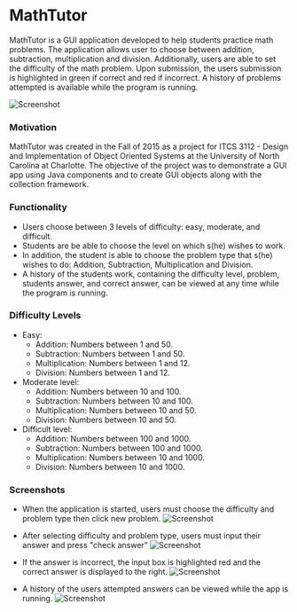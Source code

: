 # MathTutor
MathTutor is a GUI application developed to help students practice math problems. The application allows user to choose between addition, subtraction, multiplication and division. 
Additionally, users are able to set the difficulty of the math problem. Upon submission, the users submission is highlighted in green if correct and red if incorrect.
A history of problems attempted is available while the program is running. 

![Screenshot](https://user-images.githubusercontent.com/13583303/30255951-0a9844ba-9675-11e7-98a0-d7637b2fb0d6.png)

### Motivation
MathTutor was created in the Fall of 2015 as a project for ITCS 3112 - Design and Implementation of Object Oriented Systems at the University of North Carolina at Charlotte. 
The objective of the project was to demonstrate a GUI app using Java components and to create GUI objects along with the collection framework. 


### Functionality
* Users choose between 3 levels of difficulty: easy, moderate, and difficult. 
* Students are be able to choose the level on which s(he) wishes to work. 
* In addition, the student is able to choose the problem type that s(he) wishes to do: Addition, Subtraction, Multiplication and Division. 
* A history of the students work, containing the difficulty level, problem, students answer, and correct answer, can be viewed at any time 
while the program is running. 

### Difficulty Levels
* Easy:
  * Addition:  Numbers between 1 and 50.
  * Subtraction: Numbers between 1 and 50. 
  *	Multiplication: Numbers between 1 and 12.
  * Division: Numbers between 1 and 12. 
* Moderate level:
  *	Addition:  Numbers between 10 and 100.
  *	Subtraction: Numbers between 10 and 100. 
  *	Multiplication: Numbers between 10 and 50.
  *	Division: Numbers between 10 and 50. 
* Difficult level:
  *	Addition:  Numbers between 100 and 1000.
  *	Subtraction: Numbers between 100 and 1000. 
  *	Multiplication: Numbers between 10 and 1000.
  *	Division: Numbers between 10 and 1000. 
  
### Screenshots

- When the application is started, users must choose the difficulty and problem type then click new problem. 
![Screenshot](https://user-images.githubusercontent.com/13583303/30255945-019dce8e-9675-11e7-8abb-530150440fbe.png)

- After selecting difficulty and problem type, users must input their answer and press "check answer"
![Screenshot](https://user-images.githubusercontent.com/13583303/30255946-034074d0-9675-11e7-99f1-bcc304b287e4.png)

- If the answer is incorrect, the input box is highlighted red and the correct answer is displayed to the right. 
![Screenshot](https://user-images.githubusercontent.com/13583303/30255948-059c11e4-9675-11e7-9991-142c41b72b8b.png)

- A history of the users attempted answers can be viewed while the app is running. 
![Screenshot](https://user-images.githubusercontent.com/13583303/30255952-0bf0dd22-9675-11e7-9d52-312d7dc52123.png)


